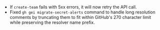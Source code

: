 - If `create-team` fails with 5xx errors, it will now retry the API call.
- Fixed `gh gei migrate-secret-alerts` command to handle long resolution comments by truncating them to fit within GitHub's 270 character limit while preserving the resolver name prefix.